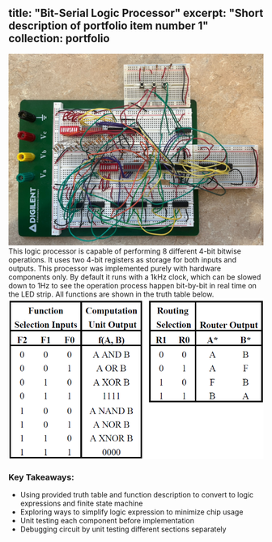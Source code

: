 title: "Bit-Serial Logic Processor"
excerpt: "Short description of portfolio item number 1"
collection: portfolio
---
<img src='/images/proj2_1.jpg'>
This logic processor is capable of performing 8 different 4-bit bitwise operations. It uses two 4-bit registers as storage for both inputs and outputs. This processor was implemented purely with hardware components only. By default it runs with a 1kHz clock, which can be slowed down to 1Hz to see the operation process happen bit-by-bit in real time on the LED strip. All functions are shown in the truth table below. 
<img src='images/proj2_2.png'> 


### Key Takeaways: 
- Using provided truth table and function description to convert to logic expressions and finite state machine
- Exploring ways to simplify logic expression to minimize chip usage
- Unit testing each component before implementation
- Debugging circuit by unit testing different sections separately 
